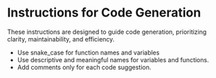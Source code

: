 # Instructions for Code Generation

These instructions are designed to guide code generation, prioritizing clarity, maintainability, and efficiency.

- Use snake_case for function names and variables
- Use descriptive and meaningful names for variables and functions.
- Add comments only for each code suggestion.


